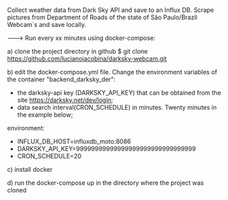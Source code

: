 Collect weather data from Dark Sky API and save to an Influx DB. Scrape pictures from Department of Roads of the state of São Paulo/Brazil Webcam`s and save locally.

---> Run every xx minutes using docker-compose:
 
a) clone the project directory in github
    $ git clone https://github.com/lucianojacobina/darksky-webcam.git

 b) edit the docker-compose.yml file. Change the environment variables of the container "backend_darksky_der":
- the darksky-api key (DARKSKY_API_KEY) that can be obtained from the site https://darksky.net/dev/login;
- data search interval(CRON_SCHEDULE) in minutes. Twenty minutes in the example below;

environment:    
- INFLUX_DB_HOST=influxdb_moto:8086
- DARKSKY_API_KEY=99999999999999999999999999999999 
- CRON_SCHEDULE=20

c) install docker

d) run the docker-compose up in the directory where the project was cloned
